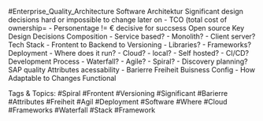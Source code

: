  #Enterprise_Quality_Architecture Software Architektur
   Significant design decisions
   hard or impossible to change later on
    - TCO
    (total cost of ownership=
    - Personentage != €
   decisive for succsess
   Open source
 Key Design Decisions
   Composition
    - Service based?
    - Monolith?
    - Client server?
   Tech Stack
    - Frontent to Backend to Versioning
    - Libraries?
    - Frameworks?
   Deployment
    - Where does it run?
    - Cloud?
    - local?
    - Self hosted?
    - CI/CD?
   Development Process
    - Waterfall?
    - Agile?
    - Spiral?
    - Discovery planning?
 SAP quality Attributes
   acessability
    - Barierre Freiheit
   Buisness Config
    - How Adaptable to Changes
   Functional

   Tags & Topics:
   #Spiral
   #Frontent
   #Versioning
   #Significant
   #Barierre
   #Attributes
   #Freiheit
   #Agil
   #Deployment
   #Software
   #Where
   #Cloud
   #Frameworks
   #Waterfall
   #Stack
   #Framework